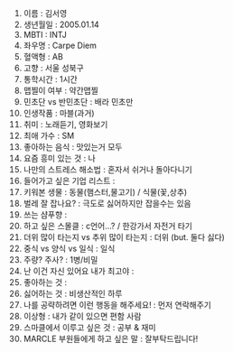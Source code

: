 1. 이름 : 김서영
2. 생년월일 : 2005.01.14
3. MBTI : INTJ
4. 좌우명 : Carpe Diem
5. 혈액형 : AB
6. 고향 : 서울 성북구
7. 통학시간 : 1시간
8. 맵찔이 여부 : 약간맵찔
9. 민초단 vs 반민초단 : 배라 민초만
10. 인생작품 : 마블(과거)
11. 취미 : 노래듣기, 영화보기
12. 최애 가수 : SM
13. 좋아하는 음식 : 맛있는거 모두
14. 요즘 흥미 있는 것 : 나
15. 나만의 스트레스 해소법 : 혼자서 쉬거나 돌아다니기
16. 들어가고 싶은 기업 리스트 :  
17. 키워본 생물 : 동물(햄스터,물고기) / 식물(꽃,상추)
18. 벌레 잘 잡나요? : 극도로 싫어하지만 잡을수는 있음
19. 쓰는 샴푸향 : 
20. 하고 싶은 스몰클 : c언어...? / 한강가서 자전거 타기
21. 더위 많이 타는지 vs 추위 많이 타는지 : 더위 (but. 둘다 싫다)
22. 중식 vs 양식 vs 일식 : 일식
23. 주량? 주사? : 1병/비밀
24. 난 이건 자신 있어요 내가 최고야 : 
25. 좋아하는 것 : 
26. 싫어하는 것 : 비생산적인 하루
27. 나를 공략하려면 이런 행동을 해주세요! : 먼저 연락해주기
28. 이상형 : 내가 같이 있으면 편함 사람
29. 스마클에서 이루고 싶은 것 : 공부 & 재미
30. MARCLE 부원들에게 하고 싶은 말 : 잘부탁드립니다!
